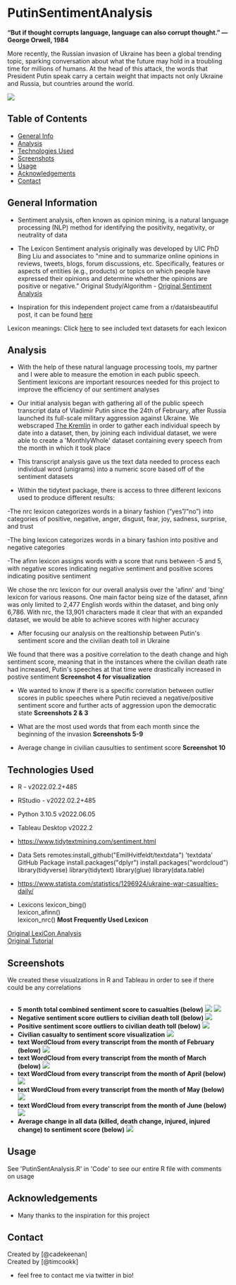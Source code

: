 # PutinSentimentAnalysis
**“But if thought corrupts language, language can also corrupt thought.” ― George Orwell, 1984** <br>

More recently, the Russian invasion of Ukraine has been a global trending topic, sparking conversation about what the future may hold in a troubling time for millions of humans.
At the head of this attack, the words that President Putin speak carry a certain weight that impacts not only Ukraine and Russia, but countries around the world. 


![](screenshots/Putin2.jpg)

## Table of Contents
* [General Info](#general-information)
* [Analysis](#Analysis)
* [Technologies Used](#technologies-used)
* [Screenshots](#screenshots)
* [Usage](#usage)
* [Acknowledgements](#acknowledgements)
* [Contact](#contact)
<!-- * [License](#license) -->


## General Information
- Sentiment analysis, often known as opinion mining, is a natural language processing (NLP) method for identifying the positivity, negativity, or neutrality of data

- The Lexicon Sentiment analysis originally was developed by UIC PhD Bing Liu and associates to "mine and to summarize online opinions in reviews, tweets, blogs, forum discussions, etc. Specifically, features or aspects of entities (e.g., products) or topics on which people have expressed their opinions and determine whether the opinions are positive or negative." Original Study/Algorithm - [Original Sentiment Analysis](https://www.cs.uic.edu/~liub/FBS/sentiment-analysis.html) <br>


- Inspiration for this independent project came from a r/dataisbeautiful post, it can be found 
[here](https://www.reddit.com/r/dataisbeautiful/comments/vn4khn/oc_seinfeld_characters_average_sentiment_score_by/)

Lexicon meanings:
Click [here](https://emilhvitfeldt.github.io/textdata/index.html) to see included text datasets for each lexicon

## Analysis
- With the help of these natural language processing tools, my partner and I were able to measure the emotion in each public speech. Sentiment lexicons are important resources needed for this project to improve the efficiency of our sentiment analyses


- Our initial analysis began with gathering all of the public speech transcript data of Vladimir Putin since the 24th of February, after Russia launched its full-scale military aggression against Ukraine. We webscraped [The Kremlin](http://en.kremlin.ru/events/president/transcripts/by-date/10.06.2022) in order to gather each individual speech by date into a dataset, then, by joining each individual dataset, we were able to create a 'MonthlyWhole' dataset containing every speech from the month in which it took place
- This transcript analysis gave us the text data needed to process each individual word (unigrams) into a numeric score based off of the sentiment datasets

- Within the tidytext package, there is access to three different lexicons used to produce different results:

-The nrc lexicon categorizes words in a binary fashion (“yes”/“no”) into categories of positive, negative, anger, disgust, fear, joy, sadness, surprise, and trust <br>

-The bing lexicon categorizes words in a binary fashion into positive and negative categories <br>

-The afinn lexicon assigns words with a score that runs between -5 and 5, with negative scores indicating negative sentiment and positive scores indicating positive  sentiment <br>

We chose the nrc lexicon for our overall analysis over the 'afinn' and 'bing' lexicon for various reasons. One main factor being size of the dataset, afinn was only limited to 2,477 English words within the dataset, and bing only 6,786. With nrc, the 13,901 characters made it clear that with an expanded dataset, we would be able to achieve scores with higher accuracy

- After focusing our analysis on the realtionship between Putin's sentiment score and the civilian death toll in Ukraine

We found that there was a positive correlation to the death change and high sentiment score, meaning that in the instances where the civilian death rate had increased, Putin's speeches at that time were drastically increased in postive sentiment **Screenshot 4 for visualization** 

- We wanted to know if there is a specific correlation between outlier scores in public speeches where Putin recieved a negative/positive sentiment score and further acts of aggression upon the democratic state **Screenshots 2 & 3** 

- What are the most used words that from each month since the beginning of the invasion **Screenshots 5-9**

- Average change in civilian causulties to sentiment score **Screenshot 10**

## Technologies Used
- R - v2022.02.2+485
- RStudio - v2022.02.2+485
- Python 3.10.5 v2022.06.05
- Tableau Desktop v2022.2

- https://www.tidytextmining.com/sentiment.html

- Data Sets
remotes:install_github("EmilHvitfeldt/textdata")
'textdata' GitHub Package
install.packages("dplyr")
install.packages("wordcloud")
library(tidyverse)
library(tidytext)
library(glue)
library(data.table)

- https://www.statista.com/statistics/1296924/ukraine-war-casualties-daily/

- Lexicons 
lexicon_bing() <br>
lexicon_afinn() <br>
lexicon_nrc() **Most Frequently Used Lexicon**

[Original LexiCon Analysis](https://www.cs.uic.edu/~liub/FBS/sentiment-analysis.html#lexicon) <br>
[Original Tutorial](https://www.cs.uic.edu/~liub/FBS/Sentiment-Analysis-tutorial-AAAI-2011.pdf) <br>


## Screenshots
We created these visualzations in R and Tableau in order to see if there could be any correlations <br/>
<br/>
- **5 month total combined sentiment score to casualties (below)**
![](screenshots/AllTime1.png) ![](screenshots/AllTime2.png)
- **Negative sentiment score outliers to civilian death toll (below)**
![](screenshots/NegCor.png)
- **Positive sentiment score outliers to civilian death toll (below)**
![](screenshots/PositiveCor.png)
- **Civilian casualty to sentiment score visualization**
![](screenshots/PutinTableau.png)
- **text WordCloud from every transcript from the month of February (below)**
![](screenshots/FebWholeCloud.png) <br>
- **text WordCloud from every transcript from the month of March (below)**
![](screenshots/MarchWholeCloud.png) <br>
- **text WordCloud from every transcript from the month of April (below)**
![](screenshots/AprilWholeCloud.png) <br>
- **text WordCloud from every transcript from the month of May (below)**
![](screenshots/MayCloud.png) <br>
- **text WordCloud from every transcript from the month of June (below)**
![](screenshots/JuneCloud.png) <br>
- **Average change in all data (killed, death change, injured, injured change) to sentiment score (below)**
![](screenshots/Data.png) <br>

## Usage
See 'PutinSentAnalysis.R' in 'Code' to see our entire R file with comments on usage <br>


## Acknowledgements
- Many thanks to the inspiration for this project 

## Contact
Created by [@cadekeenan] <br>
Created by [@timcookk] <br>


 - feel free to contact me via twitter in bio!
